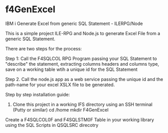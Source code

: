 # f4GenExcel
IBM i Generate Excel from generic SQL Statement - ILERPG/Node

This is a simple project ILE-RPG and Node.js to generate Excel File from a generic SQL Statement.

There are two steps for the process:

Step 1: Call the F4SQLCOL RPG Program passing your SQL Statement to "describe" the statement, extracting columns headers and columns type, save on a working table wtih a unique id for the SQL Statement

Step 2. Call the node.js app as a web service passing the unique id and the path-name for your excel XSLX file to be generated.


Step by step installation guide:

1) Clone this project in a working IFS directory using an SSH terminal (Putty or similar)
   cd /home
   mkdir F4GenExcel
   
Create a F4SQLCOL0F and F4SQLSTM0F Table in your working library using the SQL Scripts in QSQLSRC direcotry

